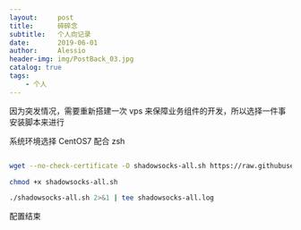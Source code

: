 ```yaml
---
layout:     post
title:      碎碎念
subtitle:   个人向记录
date:       2019-06-01
author:     Alessio
header-img: img/PostBack_03.jpg
catalog: true
tags:
    - 个人
---
```


因为突发情况，需要重新搭建一次 vps 来保障业务组件的开发，所以选择一件事安装脚本来进行

系统环境选择 CentOS7 配合 zsh

```bash

wget --no-check-certificate -O shadowsocks-all.sh https://raw.githubusercontent.com/teddysun/shadowsocks_install/master/shadowsocks-all.sh

chmod +x shadowsocks-all.sh

./shadowsocks-all.sh 2>&1 | tee shadowsocks-all.log

```
配置结束